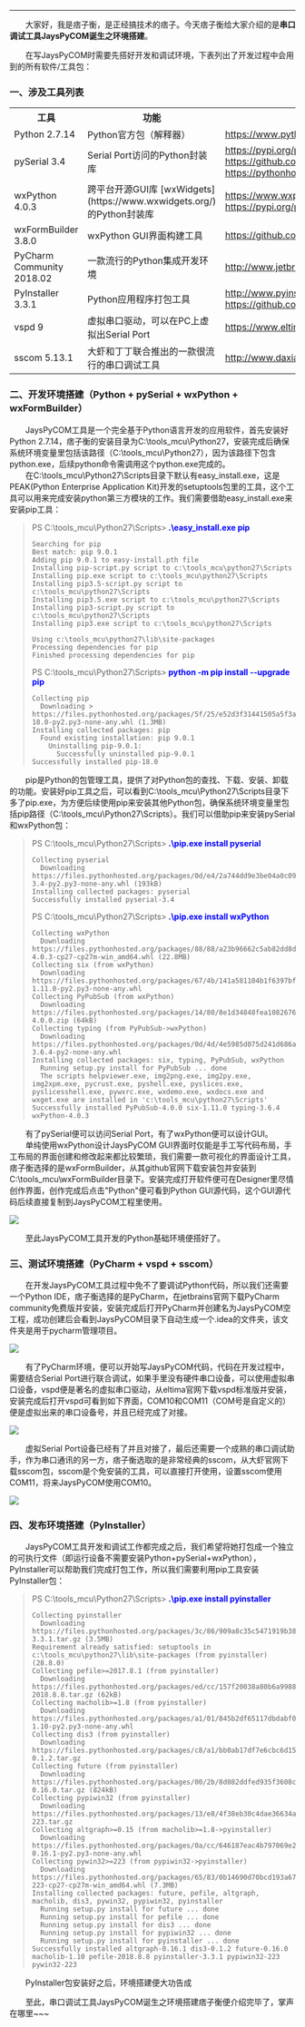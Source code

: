 ----

　　大家好，我是痞子衡，是正经搞技术的痞子。今天痞子衡给大家介绍的是**串口调试工具JaysPyCOM诞生之环境搭建**。  

　　在写JaysPyCOM时需要先搭好开发和调试环境，下表列出了开发过程中会用到的所有软件/工具包：  

### 一、涉及工具列表

<table><tbody>
    <tr>
        <th style="width: 200px;">工具</th>
        <th style="width: 400px;">功能</th>
        <th style="width: 300px;">下载地址</th>
    </tr>
    <tr>
        <td>Python 2.7.14</td>
        <td>Python官方包（解释器）</td>
        <td><a href="https://www.python.org/">https://www.python.org/</a></td>
    </tr>
    <tr>
        <td>pySerial 3.4</td>
        <td>Serial Port访问的Python封装库</td>
        <td><a href="https://pypi.org/project/pyserial/">https://pypi.org/project/pyserial/</a><br>
            <a href="https://github.com/pyserial/pyserial">https://github.com/pyserial/pyserial</a><br>
            <a href="https://pythonhosted.org/pyserial/">https://pythonhosted.org/pyserial/</a><br>
        </td>
    </tr>
    <tr>
        <td>wxPython 4.0.3</td>
        <td>跨平台开源GUI库 [wxWidgets](https://www.wxwidgets.org/) 的Python封装库</td>
        <td><a href="https://www.wxpython.org/">https://www.wxpython.org/</a><br>
            <a href="https://pypi.org/project/wxPython/">https://pypi.org/project/wxPython/</a>
        </td>
    </tr>
    <tr>
        <td>wxFormBuilder 3.8.0</td>
        <td>wxPython GUI界面构建工具</td>
        <td><a href="https://github.com/wxFormBuilder/wxFormBuilder">https://github.com/wxFormBuilder/wxFormBuilder</a></td>
    </tr>
    <tr>
        <td>PyCharm Community 2018.02</td>
        <td>一款流行的Python集成开发环境</td>
        <td><a href="http://www.jetbrains.com/pycharm/">http://www.jetbrains.com/pycharm/</a></td>
    </tr>
    <tr>
        <td>PyInstaller 3.3.1</td>
        <td>Python应用程序打包工具</td>
        <td><a href="http://www.pyinstaller.org/">http://www.pyinstaller.org/</a><br>
            <a href="https://github.com/pyinstaller/pyinstaller">https://github.com/pyinstaller/pyinstaller</a>
        </td>
    </tr>
    <tr>
        <td>vspd 9</td>
        <td>虚拟串口驱动，可以在PC上虚拟出Serial Port</td>
        <td><a href="https://www.eltima.com/products/vspdxp/">https://www.eltima.com/products/vspdxp/</a></td>
    </tr>
    <tr>
        <td>sscom 5.13.1</td>
        <td>大虾和丁丁联合推出的一款很流行的串口调试工具</td>
        <td><a href="http://www.daxia.com/sscom/">http://www.daxia.com/sscom/</a></td>
    </tr>
</table>

### 二、开发环境搭建（Python + pySerial + wxPython + wxFormBuilder）
　　JaysPyCOM工具是一个完全基于Python语言开发的应用软件，首先安装好Python 2.7.14，痞子衡的安装目录为C:\tools_mcu\Python27，安装完成后确保系统环境变量里包括该路径（C:\tools_mcu\Python27），因为该路径下包含python.exe，后续python命令需调用这个python.exe完成的。  
　　在C:\tools_mcu\Python27\Scripts目录下默认有easy_install.exe，这是PEAK(Python Enterprise Application Kit)开发的setuptools包里的工具，这个工具可以用来完成安装python第三方模块的工作。我们需要借助easy_install.exe来安装pip工具：  

> PS C:\tools_mcu\Python27\Scripts><font style="font-weight:bold;" color="Blue"> .\easy_install.exe pip</font>
> ```text
> Searching for pip
> Best match: pip 9.0.1
> Adding pip 9.0.1 to easy-install.pth file
> Installing pip-script.py script to c:\tools_mcu\python27\Scripts
> Installing pip.exe script to c:\tools_mcu\python27\Scripts
> Installing pip3.5-script.py script to c:\tools_mcu\python27\Scripts
> Installing pip3.5.exe script to c:\tools_mcu\python27\Scripts
> Installing pip3-script.py script to c:\tools_mcu\python27\Scripts
> Installing pip3.exe script to c:\tools_mcu\python27\Scripts
>
> Using c:\tools_mcu\python27\lib\site-packages
> Processing dependencies for pip
> Finished processing dependencies for pip
> ```
>
> PS C:\tools_mcu\Python27\Scripts><font style="font-weight:bold;" color="Blue"> python -m pip install --upgrade pip</font>
> ```text
> Collecting pip
>   Downloading > https://files.pythonhosted.org/packages/5f/25/e52d3f31441505a5f3af41213346e5b6c221c9e086a166f3703d2ddaf940/pip-18.0-py2.py3-none-any.whl (1.3MB)
> Installing collected packages: pip
>   Found existing installation: pip 9.0.1
>     Uninstalling pip-9.0.1:
>       Successfully uninstalled pip-9.0.1
> Successfully installed pip-18.0
> ```

　　pip是Python的包管理工具，提供了对Python包的查找、下载、安装、卸载的功能。安装好pip工具之后，可以看到C:\tools_mcu\Python27\Scripts目录下多了pip.exe，为方便后续使用pip来安装其他Python包，确保系统环境变量里包括pip路径（C:\tools_mcu\Python27\Scripts）。我们可以借助pip来安装pySerial和wxPython包：  


> PS C:\tools_mcu\Python27\Scripts><font style="font-weight:bold;" color="Blue"> .\pip.exe install pyserial</font>
> ```text
> Collecting pyserial
>   Downloading https://files.pythonhosted.org/packages/0d/e4/2a744dd9e3be04a0c0907414e2a01a7c88bb3915cbe3c8cc06e209f59c30/pyserial-3.4-py2.py3-none-any.whl (193kB)
> Installing collected packages: pyserial
> Successfully installed pyserial-3.4
> ```
>
> PS C:\tools_mcu\Python27\Scripts><font style="font-weight:bold;" color="Blue"> .\pip.exe install wxPython</font>
> ```text
> Collecting wxPython
>   Downloading https://files.pythonhosted.org/packages/88/88/a23b96662c5ab82dd8dbbb68c68dedea466229e8151fd2911713a1cd27b2/wxPython-4.0.3-cp27-cp27m-win_amd64.whl (22.8MB)
> Collecting six (from wxPython)
>   Downloading https://files.pythonhosted.org/packages/67/4b/141a581104b1f6397bfa78ac9d43d8ad29a7ca43ea90a2d863fe3056e86a/six-1.11.0-py2.py3-none-any.whl
> Collecting PyPubSub (from wxPython)
>   Downloading https://files.pythonhosted.org/packages/14/80/8e1d34848fea10826763600ca7eeb7a76d914ccab7cb0d64c9c180c30a73/Pypubsub-4.0.0.zip (64kB)
> Collecting typing (from PyPubSub->wxPython)
>   Downloading https://files.pythonhosted.org/packages/0d/4d/4e5985d075d241d686a1663fa1f88b61d544658d08c1375c7c6aac32afc3/typing-3.6.4-py2-none-any.whl
> Installing collected packages: six, typing, PyPubSub, wxPython
>   Running setup.py install for PyPubSub ... done
>   The scripts helpviewer.exe, img2png.exe, img2py.exe, img2xpm.exe, pycrust.exe, pyshell.exe, pyslices.exe, pyslicesshell.exe, pywxrc.exe, wxdemo.exe, wxdocs.exe and wxget.exe are installed in 'c:\tools_mcu\python27\Scripts'
> Successfully installed PyPubSub-4.0.0 six-1.11.0 typing-3.6.4 wxPython-4.0.3
> ```

　　有了pySerial便可以访问Serial Port，有了wxPython便可以设计GUI。  
　　单纯使用wxPython设计JaysPyCOM GUI界面时仅能是手工写代码布局，手工布局的界面创建和修改起来都比较繁琐，我们需要一款可视化的界面设计工具，痞子衡选择的是wxFormBuilder，从其github官网下载安装包并安装到C:\tools_mcu\wxFormBuilder目录下。安装完成打开软件便可在Designer里尽情创作界面，创作完成后点击"Python"便可看到Python GUI源代码，这个GUI源代码后续直接复制到JaysPyCOM工程里使用。  

<img src="http://odox9r8vg.bkt.clouddn.com/image/cnblogs/JaysPyCOM_preparation_wxFormBuilder_view.PNG" style="zoom:100%" />

　　至此JaysPyCOM工具开发的Python基础环境便搭好了。  

### 三、测试环境搭建（PyCharm + vspd + sscom）
　　在开发JaysPyCOM工具过程中免不了要调试Python代码，所以我们还需要一个Python IDE，痞子衡选择的是PyCharm，在jetbrains官网下载PyCharm community免费版并安装，安装完成后打开PyCharm并创建名为JaysPyCOM空工程，成功创建后会看到JaysPyCOM目录下自动生成一个.idea的文件夹，该文件夹是用于pycharm管理项目。  

<img src="http://odox9r8vg.bkt.clouddn.com/image/cnblogs/JaysPyCOM_preparation_pycharm_project.PNG" style="zoom:100%" />

　　有了PyCharm环境，便可以开始写JaysPyCOM代码，代码在开发过程中，需要结合Serial Port进行联合调试，如果手里没有硬件串口设备，可以使用虚拟串口设备，vspd便是著名的虚拟串口驱动，从eltima官网下载vspd标准版并安装，安装完成后打开vspd可看到如下界面，COM10和COM11（COM号是自定义的）便是虚拟出来的串口设备号，并且已经完成了对接。  

<img src="http://odox9r8vg.bkt.clouddn.com/image/cnblogs/JaysPyCOM_preparation_vspd_view4.PNG" style="zoom:100%" />

　　虚拟Serial Port设备已经有了并且对接了，最后还需要一个成熟的串口调试助手，作为串口通讯的另一方，痞子衡选取的是非常经典的sscom，从大虾官网下载sscom包，sscom是个免安装的工具，可以直接打开使用，设置sscom使用COM11，将来JaysPyCOM使用COM10。  

<img src="http://odox9r8vg.bkt.clouddn.com/image/cnblogs/JaysPyCOM_preparation_sscom_view.PNG" style="zoom:100%" />

### 四、发布环境搭建（PyInstaller）
　　JaysPyCOM工具开发和调试工作都完成之后，我们希望将她打包成一个独立的可执行文件（即运行设备不需要安装Python+pySerial+wxPython），PyInstaller可以帮助我们完成打包工作，所以我们需要利用pip工具安装PyInstaller包：  

> PS C:\tools_mcu\Python27\Scripts><font style="font-weight:bold;" color="Blue"> .\pip.exe install pyinstaller</font>
> ```text
> Collecting pyinstaller
>   Downloading https://files.pythonhosted.org/packages/3c/86/909a8c35c5471919b3854c01f43843d9b5aed0e9948b63e560010f7f3429/PyInstaller-3.3.1.tar.gz (3.5MB)
> Requirement already satisfied: setuptools in c:\tools_mcu\python27\lib\site-packages (from pyinstaller) (28.8.0)
> Collecting pefile>=2017.8.1 (from pyinstaller)
>   Downloading https://files.pythonhosted.org/packages/ed/cc/157f20038a80b6a9988abc06c11a4959be8305a0d33b6d21a134127092d4/pefile-2018.8.8.tar.gz (62kB)
> Collecting macholib>=1.8 (from pyinstaller)
>   Downloading https://files.pythonhosted.org/packages/a1/01/845b2df65117dbdabf00c6df879625f4968ede6f512956710f05f4c7663a/macholib-1.10-py2.py3-none-any.whl
> Collecting dis3 (from pyinstaller)
>   Downloading https://files.pythonhosted.org/packages/c8/a1/bb0ab17df7e6cbc6d1555dd1c6fdaa09e90842f0f683507042b9dae83e2d/dis3-0.1.2.tar.gz
> Collecting future (from pyinstaller)
>   Downloading https://files.pythonhosted.org/packages/00/2b/8d082ddfed935f3608cc61140df6dcbf0edea1bc3ab52fb6c29ae3e81e85/future-0.16.0.tar.gz (824kB)
> Collecting pypiwin32 (from pyinstaller)
>   Downloading https://files.pythonhosted.org/packages/13/e8/4f38eb30c4dae36634a53c5b2cd73b517ea3607e10d00f61f2494449cec0/pypiwin32-223.tar.gz
> Collecting altgraph>=0.15 (from macholib>=1.8->pyinstaller)
>   Downloading https://files.pythonhosted.org/packages/0a/cc/646187eac4b797069e2e6b736f14cdef85dbe405c9bfc7803ef36e4f62ef/altgraph-0.16.1-py2.py3-none-any.whl
> Collecting pywin32>=223 (from pypiwin32->pyinstaller)
>   Downloading https://files.pythonhosted.org/packages/65/83/0b14690d70bcd193a67c8b0a640129717e37a11d8e6a3e28a01e47910737/pywin32-223-cp27-cp27m-win_amd64.whl (7.3MB)
> Installing collected packages: future, pefile, altgraph, macholib, dis3, pywin32, pypiwin32, pyinstaller
>   Running setup.py install for future ... done
>   Running setup.py install for pefile ... done
>   Running setup.py install for dis3 ... done
>   Running setup.py install for pypiwin32 ... done
>   Running setup.py install for pyinstaller ... done
> Successfully installed altgraph-0.16.1 dis3-0.1.2 future-0.16.0 macholib-1.10 pefile-2018.8.8 pyinstaller-3.3.1 pypiwin32-223 pywin32-223
> ```

　　PyInstaller包安装好之后，环境搭建便大功告成

　　至此，串口调试工具JaysPyCOM诞生之环境搭建痞子衡便介绍完毕了，掌声在哪里~~~  



